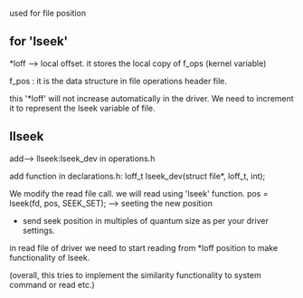 used for file position

## for 'lseek'
*loff --> local offset. it stores the local copy of f_ops (kernel variable)

f_pos : it is the data structure in file operations header file.

this '*loff' will not increase automatically in the driver. We need to increment it to represent the lseek variable of file.

## llseek 
add--> llseek:lseek_dev in operations.h

add function in declarations.h: loff_t lseek_dev(struct file*, loff_t, int);

We modify the read file call. we will read using 'lseek' function.
pos = lseek(fd, pos, SEEK_SET); --> seeting the new position

* send seek position in multiples of quantum size as per your driver settings.

in read file of driver we need to start reading from *loff position to make functionality of lseek.

(overall, this tries to implement the similarity functionality to system command or read etc.)